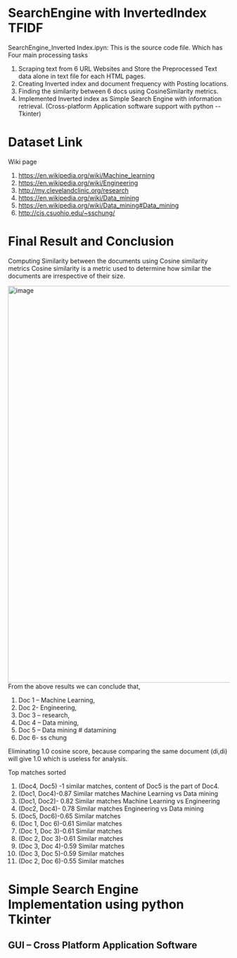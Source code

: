 # SearchEngine with InvertedIndex TFIDF
SearchEngine_Inverted Index.ipyn: This is the source code file. Which has Four main processing tasks
1) Scraping text from 6 URL Websites and Store the Preprocessed Text data alone in text file for each HTML pages.
2) Creating Inverted index and document frequency with Posting locations.
3) Finding the similarity between 6 docs using CosineSimilarity metrics.
4) Implemented Inverted index as Simple Search Engine with information
retrieval. (Cross-platform Application software support with python -- Tkinter)

# Dataset Link
Wiki page 
1) https://en.wikipedia.org/wiki/Machine_learning
2) https://en.wikipedia.org/wiki/Engineering
3) http://my.clevelandclinic.org/research
4) https://en.wikipedia.org/wiki/Data_mining
5) https://en.wikipedia.org/wiki/Data_mining#Data_mining
6) http://cis.csuohio.edu/~sschung/

# Final Result and Conclusion
Computing Similarity between the documents using Cosine similarity metrics
Cosine similarity is a metric used to determine how similar the documents are irrespective of their size.

<img width="900" alt="image" src="https://user-images.githubusercontent.com/94094997/162354683-d17d30b0-36f7-42ae-aa99-13d1b89e93d2.png">
From the above results we can conclude that,

1) Doc 1 – Machine Learning,
2) Doc 2- Engineering, 
3) Doc 3 – research, 
4) Doc 4 – Data mining,
5) Doc 5 – Data mining # datamining
6) Doc 6- ss chung

Eliminating 1.0 cosine score, because comparing the same document (di,di) will give 1.0 which is useless for analysis.

Top matches sorted 

1) (Doc4, Doc5) -1 similar matches, content of Doc5 is the part of Doc4.
2) (Doc1, Doc4)-0.87 Similar matches Machine Learning vs Data mining
3) (Doc1, Doc2)- 0.82 Similar matches Machine Learning vs Engineering
4) (Doc2, Doc4)- 0.78 Similar matches Engineering vs Data mining
5) (Doc5, Doc6)-0.65 Similar matches
6) (Doc 1, Doc 6)-0.61 Similar matches
7) (Doc 1, Doc 3)-0.61 Similar matches
8) (Doc 2, Doc 3)-0.61 Similar matches
9) (Doc 3, Doc 4)-0.59 Similar matches
10) (Doc 3, Doc 5)-0.59 Similar matches
11) (Doc 2, Doc 6)-0.55 Similar matches

# Simple Search Engine Implementation using python Tkinter

## GUI – Cross Platform Application Software



